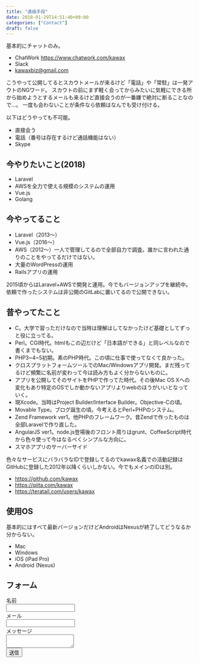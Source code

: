 ```yaml
---
title: "連絡手段"
date: 2018-01-29T14:51:40+09:00
categories: ["Contact"]
draft: false
---
```


基本的にチャットのみ。

- ChatWork https://www.chatwork.com/kawax
- Slack
- kawaxbiz@gmail.com

こうやって公開してるとスカウトメールが来るけど「電話」や「常駐」は一発アウトのNGワード。
スカウトの前にまず軽く会ってからみたいに気軽にできる所から始めようとするメールも来るけど直接会うのが一番嫌で絶対に断ることなので…。
一度も会わないことが条件なら依頼はなんでも受け付ける。

以下はどうやっても不可能。

- 直接会う
- 電話（番号は存在するけど通話機能はない）
- Skype

## 今やりたいこと(2018)
- Laravel
- AWSを全力で使える規模のシステムの運用
- Vue.js
- Golang

## 今やってること
- Laravel（2013〜）
- Vue.js（2016〜）
- AWS（2012〜）一人で管理してるので全部自力で調査。誰かに言われた通りのことをやってるだけではない。
- 大量のWordPressの運用
- Railsアプリの運用

2015頃からはLaravel+AWSで開発と運用。今でもバージョンアップを継続中。依頼で作ったシステムは非公開のGitLabに置いてるので公開できない。

## 昔やってたこと
- C。大学で習っただけなので当時は理解はしてなかったけど基礎としてずっと役に立ってる。
- Perl。CGI時代。htmlもこの辺だけど「日本語ができる」と同レベルなので書くまでもない。
- PHP3~4~5初期。素のPHP時代。この頃に仕事で使ってなくて良かった。
- クロスプラットフォームツールでのMac/Windowsアプリ開発。まだ残ってるけど頻繁に名前が変わって今は読み方もよく分からないものに。
- アプリを公開してそのサイトをPHPで作ってた時代。その後Mac OS Xへの変化もあり特定のOSでしか動かないアプリよりwebのほうがいいとなっていく。
- 現Xcode。当時はProject Builder/Interface Builder。Objective-Cの頃。
- Movable Type。ブログ誕生の頃。今考えるとPerl+PHPのシステム。
- Zend Framework ver1。他PHPのフレームワーク。昔Zendで作ったものは全部Laravelで作り直した。
- AngularJS ver1。node.js登場後のフロント周りはgrunt、CoffeeScript時代から色々使って今はなるべくシンプルな方向に。
- スマホアプリのサーバーサイド

色々なサービスにバラバラなIDで登録してるのでkawax名義での活動記録はGitHubに登録した2012年以降くらいしかない。今でもメインのIDは別。

- https://github.com/kawax
- https://qiita.com/kawax
- https://teratail.com/users/kawax

## 使用OS
基本的にはすべて最新バージョンだけどAndroidはNexusが終了してどうなるか分からない。

- Mac
- Windows
- iOS (iPad Pro)
- Android (Nexus)


## フォーム

<form name="contact" netlify>
  <div class="field">
    <label class="label">名前</label>
    <div class="control">
      <input name="name" class="input" type="text" required>
    </div>
  </div>

  <div class="field">
    <label class="label">メール</label>
    <div class="control">
      <input name="email" class="input" type="email" required>
    </div>
  </div>

  <div class="field">
    <label class="label">メッセージ</label>
    <div class="control">
      <textarea name="message" class="textarea" required></textarea>
    </div>
  </div>
  
  <div class="field">
    <div class="control">
        <button class="button is-primary">送信</button>
    </div>
  </div>

</form>
